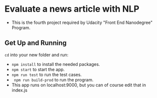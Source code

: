 # Evaluate a news article with NLP

- This is the fourth project required by Udacity "Front End Nanodegree" Program.

## Get Up and Running

`cd` into your new folder and run:
- ```npm install``` to install the needed packages.
- ```npm start``` to start the app.
- ```npm run test``` to run the test cases. 
- ``` npm run build-prod``` to run the program.
- This app runs on localhost:9000, but you can of course edit that in index.js
